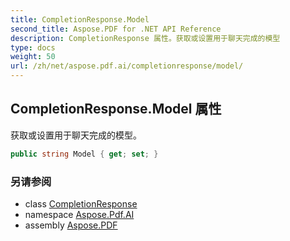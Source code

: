 ```yaml
---
title: CompletionResponse.Model
second_title: Aspose.PDF for .NET API Reference
description: CompletionResponse 属性。获取或设置用于聊天完成的模型
type: docs
weight: 50
url: /zh/net/aspose.pdf.ai/completionresponse/model/
---
```

## CompletionResponse.Model 属性

获取或设置用于聊天完成的模型。

```csharp
public string Model { get; set; }
```

### 另请参阅

* class [CompletionResponse](../)
* namespace [Aspose.Pdf.AI](../../../aspose.pdf.ai/)
* assembly [Aspose.PDF](../../../)